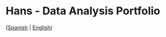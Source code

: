 # Hans - Data Analysis Portfolio 
([Spanish](https://github.com/HansAllTech/Hans_Data_Analysis_Portfolio/blob/main/Proyectos.md#tabla-de-contenido-es--en) | [English](https://github.com/HansAllTech/Hans_Data_Analysis_Portfolio/blob/main/Projects.md#table-of-content-es--en))                    
                                                        
                                                                                                                                                                                               
                                                         
                                                                    
                                      
                         
                        
             
    
            
       
   
 
 
 
